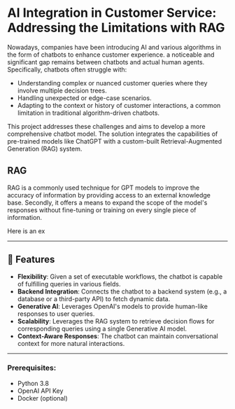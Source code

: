 # AI Integration in Customer Service: Addressing the Limitations with RAG

Nowadays, companies have been introducing AI and various algorithms in the form of chatbots to enhance customer experience. a noticeable and significant gap remains between chatbots and actual human agents. Specifically, chatbots often struggle with:
- Understanding complex or nuanced customer queries where they involve multiple decision trees.
- Handling unexpected or edge-case scenarios.
- Adapting to the context or history of customer interactions, a common limitation in traditional algorithm-driven chatbots.

This project addresses these challenges and aims to develop a more comprehensive chatbot model. The solution integrates the capabilities of pre-trained models like ChatGPT with a custom-built Retrieval-Augmented Generation (RAG) system. 

## RAG
RAG is a commonly used technique for GPT models to improve the accuracy of information by providing access to an external knowledge base.
Secondly, it offers a means to expand the scope of the model's responses without fine-tuning or training on every single piece of information. 

Here is an ex

---

## 🌟 Features
- **Flexibility**: Given a set of executable workflows, the chatbot is capable of fulfilling queries in various fields.
- **Backend Integration**: Connects the chatbot to a backend system (e.g., a database or a third-party API) to fetch dynamic data.
- **Generative AI**: Leverages OpenAI's models to provide human-like responses to user queries.
- **Scalability**: Leverages the RAG system to retrieve decision flows for corresponding queries using a single Generative AI model.
- **Context-Aware Responses**: The chatbot can maintain conversational context for more natural interactions.
---
### Prerequisites:
- Python 3.8
- OpenAI API Key
- Docker (optional)
